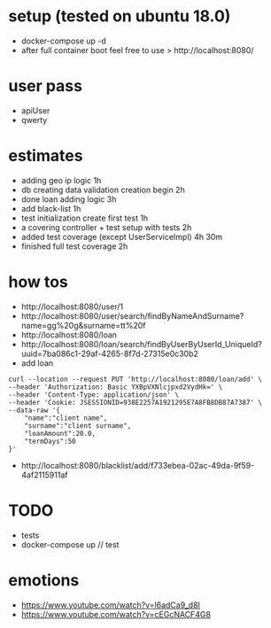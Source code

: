 # setup (tested on ubuntu 18.0)
* docker-compose up -d
* after full container boot feel free to use > http://localhost:8080/

# user pass
* apiUser
* qwerty

# estimates
* adding geo ip logic 1h
* db creating data validation creation begin 2h
* done loan adding logic 3h
* add black-list 1h
* test initialization create first test 1h
* a covering controller + test setup with tests 2h
* added test coverage (except UserServiceImpl) 4h 30m
* finished full test coverage 2h

# how tos
* http://localhost:8080/user/1
* http://localhost:8080/user/search/findByNameAndSurname?name=gg%20g&surname=tt%20f
* http://localhost:8080/loan
* http://localhost:8080/loan/search/findByUserByUserId_UniqueId?uuid=7ba086c1-29af-4265-8f7d-27315e0c30b2
* add loan
```shell script
curl --location --request PUT 'http://localhost:8080/loan/add' \
--header 'Authorization: Basic YXBpVXNlcjpxd2VydHk=' \
--header 'Content-Type: application/json' \
--header 'Cookie: JSESSIONID=938E2257A1921295E7A8FB8DB87A7387' \
--data-raw '{
    "name":"client name",
    "surname":"client surname",
    "loanAmount":20.0,
    "termDays":50
}'
```
* http://localhost:8080/blacklist/add/f733ebea-02ac-49da-9f59-4af2115911af

# TODO
* tests
* docker-compose up // test

# emotions
* https://www.youtube.com/watch?v=l6adCa9_d8I
* https://www.youtube.com/watch?v=cEGcNACF4G8